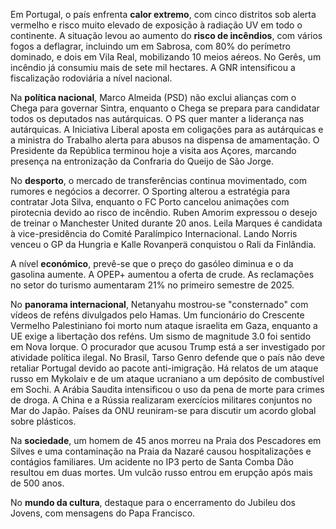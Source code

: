 Em Portugal, o país enfrenta **calor extremo**, com cinco distritos sob alerta vermelho e risco muito elevado de exposição à radiação UV em todo o continente. A situação levou ao aumento do **risco de incêndios**, com vários fogos a deflagrar, incluindo um em Sabrosa, com 80% do perímetro dominado, e dois em Vila Real, mobilizando 10 meios aéreos. No Gerês, um incêndio já consumiu mais de sete mil hectares. A GNR intensificou a fiscalização rodoviária a nível nacional.

Na **política nacional**, Marco Almeida (PSD) não exclui alianças com o Chega para governar Sintra, enquanto o Chega se prepara para candidatar todos os deputados nas autárquicas. O PS quer manter a liderança nas autárquicas. A Iniciativa Liberal aposta em coligações para as autárquicas e a ministra do Trabalho alerta para abusos na dispensa de amamentação. O Presidente da República terminou hoje a visita aos Açores, marcando presença na entronização da Confraria do Queijo de São Jorge.

No **desporto**, o mercado de transferências continua movimentado, com rumores e negócios a decorrer. O Sporting alterou a estratégia para contratar Jota Silva, enquanto o FC Porto cancelou animações com pirotecnia devido ao risco de incêndio. Ruben Amorim expressou o desejo de treinar o Manchester United durante 20 anos. Leila Marques é candidata à vice-presidência do Comité Paralímpico Internacional. Lando Norris venceu o GP da Hungria e Kalle Rovanperä conquistou o Rali da Finlândia.

A nível **económico**, prevê-se que o preço do gasóleo diminua e o da gasolina aumente. A OPEP+ aumentou a oferta de crude. As reclamações no setor do turismo aumentaram 21% no primeiro semestre de 2025.

No **panorama internacional**, Netanyahu mostrou-se "consternado" com vídeos de reféns divulgados pelo Hamas. Um funcionário do Crescente Vermelho Palestiniano foi morto num ataque israelita em Gaza, enquanto a UE exige a libertação dos reféns. Um sismo de magnitude 3.0 foi sentido em Nova Iorque. O procurador que acusou Trump está a ser investigado por atividade política ilegal. No Brasil, Tarso Genro defende que o país não deve retaliar Portugal devido ao pacote anti-imigração. Há relatos de um ataque russo em Mykolaiv e de um ataque ucraniano a um depósito de combustível em Sochi. A Arábia Saudita intensificou o uso da pena de morte para crimes de droga. A China e a Rússia realizaram exercícios militares conjuntos no Mar do Japão. Países da ONU reuniram-se para discutir um acordo global sobre plásticos.

Na **sociedade**, um homem de 45 anos morreu na Praia dos Pescadores em Silves e uma contaminação na Praia da Nazaré causou hospitalizações e contágios familiares. Um acidente no IP3 perto de Santa Comba Dão resultou em duas mortes. Um vulcão russo entrou em erupção após mais de 500 anos.

No **mundo da cultura**, destaque para o encerramento do Jubileu dos Jovens, com mensagens do Papa Francisco.
